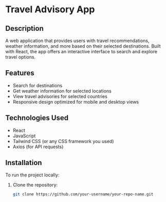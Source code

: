 # Travel Advisory App

## Description
A web application that provides users with travel recommendations, weather information, and more based on their selected destinations. Built with React, the app offers an interactive interface to search and explore travel options.

## Features
- Search for destinations
- Get weather information for selected locations
- View travel advisories for selected countries
- Responsive design optimized for mobile and desktop views

## Technologies Used
- React
- JavaScript
- Tailwind CSS (or any CSS framework you used)
- Axios (for API requests)

## Installation
To run the project locally:

1. Clone the repository:
   ```bash
   git clone https://github.com/your-username/your-repo-name.git
